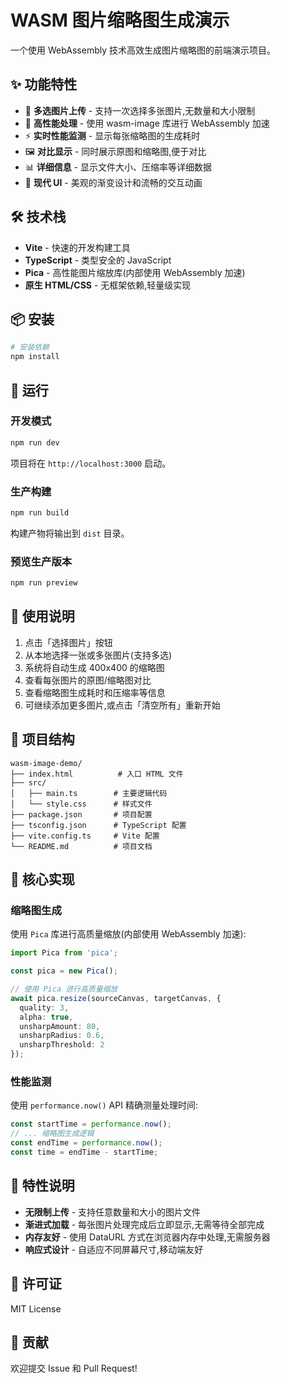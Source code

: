 # WASM 图片缩略图生成演示

一个使用 WebAssembly 技术高效生成图片缩略图的前端演示项目。

## ✨ 功能特性

- 📁 **多选图片上传** - 支持一次选择多张图片,无数量和大小限制
- 🚀 **高性能处理** - 使用 wasm-image 库进行 WebAssembly 加速
- ⚡ **实时性能监测** - 显示每张缩略图的生成耗时
- 🖼️ **对比显示** - 同时展示原图和缩略图,便于对比
- 📊 **详细信息** - 显示文件大小、压缩率等详细数据
- 🎨 **现代 UI** - 美观的渐变设计和流畅的交互动画

## 🛠️ 技术栈

- **Vite** - 快速的开发构建工具
- **TypeScript** - 类型安全的 JavaScript
- **Pica** - 高性能图片缩放库(内部使用 WebAssembly 加速)
- **原生 HTML/CSS** - 无框架依赖,轻量级实现

## 📦 安装

```bash
# 安装依赖
npm install
```

## 🚀 运行

### 开发模式

```bash
npm run dev
```

项目将在 `http://localhost:3000` 启动。

### 生产构建

```bash
npm run build
```

构建产物将输出到 `dist` 目录。

### 预览生产版本

```bash
npm run preview
```

## 📖 使用说明

1. 点击「选择图片」按钮
2. 从本地选择一张或多张图片(支持多选)
3. 系统将自动生成 400x400 的缩略图
4. 查看每张图片的原图/缩略图对比
5. 查看缩略图生成耗时和压缩率等信息
6. 可继续添加更多图片,或点击「清空所有」重新开始

## 🎯 项目结构

```
wasm-image-demo/
├── index.html          # 入口 HTML 文件
├── src/
│   ├── main.ts        # 主要逻辑代码
│   └── style.css      # 样式文件
├── package.json       # 项目配置
├── tsconfig.json      # TypeScript 配置
├── vite.config.ts     # Vite 配置
└── README.md          # 项目文档
```

## 📝 核心实现

### 缩略图生成

使用 `Pica` 库进行高质量缩放(内部使用 WebAssembly 加速):

```typescript
import Pica from 'pica';

const pica = new Pica();

// 使用 Pica 进行高质量缩放
await pica.resize(sourceCanvas, targetCanvas, {
  quality: 3,
  alpha: true,
  unsharpAmount: 80,
  unsharpRadius: 0.6,
  unsharpThreshold: 2
});
```

### 性能监测

使用 `performance.now()` API 精确测量处理时间:

```typescript
const startTime = performance.now();
// ... 缩略图生成逻辑
const endTime = performance.now();
const time = endTime - startTime;
```

## 🌟 特性说明

- **无限制上传** - 支持任意数量和大小的图片文件
- **渐进式加载** - 每张图片处理完成后立即显示,无需等待全部完成
- **内存友好** - 使用 DataURL 方式在浏览器内存中处理,无需服务器
- **响应式设计** - 自适应不同屏幕尺寸,移动端友好

## 📄 许可证

MIT License

## 🤝 贡献

欢迎提交 Issue 和 Pull Request!

